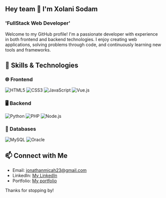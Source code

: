 ## Hey team 👋 I'm Xolani Sodam

###  'FullStack Web Developer'
Welcome to my GitHub profile! I'm a passionate developer with experience in both frontend and backend technologies. I enjoy creating web applications, solving problems through code, and continuously learning new tools and frameworks.


## 🚀 Skills & Technologies

### 🌐 Frontend

![HTML5](https://img.shields.io/badge/HTML5-E34F26?style=flat&logo=html5&logoColor=white)
![CSS3](https://img.shields.io/badge/CSS3-1572B6?style=flat&logo=css3&logoColor=white)
![JavaScript](https://img.shields.io/badge/JavaScript-F7DF1E?style=flat&logo=javascript&logoColor=black)
![Vue.js](https://img.shields.io/badge/Vue.js-35495E?style=flat&logo=vue.js&logoColor=4FC08D)

### 🖥️ Backend
![Python](https://img.shields.io/badge/Python-3776AB?style=flat&logo=python&logoColor=white)
![PHP](https://img.shields.io/badge/PHP-777BB4?style=flat&logo=php&logoColor=white)
![Node.js](https://img.shields.io/badge/Node.js-339933?style=flat&logo=nodedotjs&logoColor=white)



### 💾 Databases
![MySQL](https://img.shields.io/badge/MySQL-4479A1?style=flat&logo=mysql&logoColor=white)
![Oracle](https://img.shields.io/badge/Oracle-F80000?style=flat&logo=oracle&logoColor=white)


## 📫 Connect with Me
- Email: jonathanmicah23@gmail.com 
- LinkedIn: [My LinkedIn](https://www.linkedin.com/in/xolani-sodam-0376782a7?lipi=urn%3Ali%3Apage%3Ad_flagship3_profile_view_base_contact_details%3B78Yyfk7pSLuaG0DPkfUhBw%3D%3D) 
- Portfolio: [My portfolio](https://xolanisodam.vercel.app)

Thanks for stopping by!

